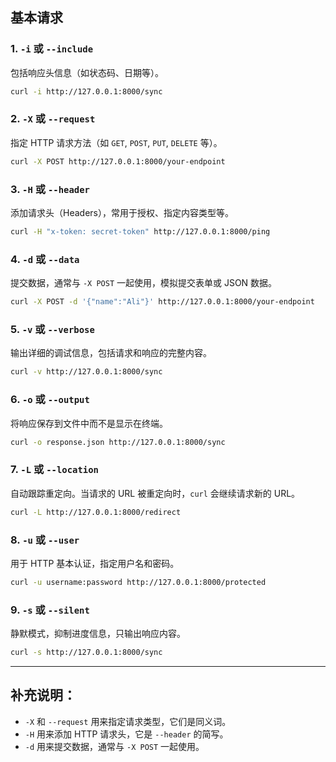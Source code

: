 ## 基本请求

### 1. `-i` 或 `--include`
包括响应头信息（如状态码、日期等）。

```bash
curl -i http://127.0.0.1:8000/sync
````

### 2. `-X` 或 `--request`

指定 HTTP 请求方法（如 `GET`, `POST`, `PUT`, `DELETE` 等）。

```bash
curl -X POST http://127.0.0.1:8000/your-endpoint
```

### 3. `-H` 或 `--header`

添加请求头（Headers），常用于授权、指定内容类型等。

```bash
curl -H "x-token: secret-token" http://127.0.0.1:8000/ping
```

### 4. `-d` 或 `--data`

提交数据，通常与 `-X POST` 一起使用，模拟提交表单或 JSON 数据。

```bash
curl -X POST -d '{"name":"Ali"}' http://127.0.0.1:8000/your-endpoint
```

### 5. `-v` 或 `--verbose`

输出详细的调试信息，包括请求和响应的完整内容。

```bash
curl -v http://127.0.0.1:8000/sync
```

### 6. `-o` 或 `--output`

将响应保存到文件中而不是显示在终端。

```bash
curl -o response.json http://127.0.0.1:8000/sync
```

### 7. `-L` 或 `--location`

自动跟踪重定向。当请求的 URL 被重定向时，`curl` 会继续请求新的 URL。

```bash
curl -L http://127.0.0.1:8000/redirect
```

### 8. `-u` 或 `--user`

用于 HTTP 基本认证，指定用户名和密码。

```bash
curl -u username:password http://127.0.0.1:8000/protected
```

### 9. `-s` 或 `--silent`

静默模式，抑制进度信息，只输出响应内容。

```bash
curl -s http://127.0.0.1:8000/sync
```

---

## 补充说明：

- `-X` 和 `--request` 用来指定请求类型，它们是同义词。
- `-H` 用来添加 HTTP 请求头，它是 `--header` 的简写。
- `-d` 用来提交数据，通常与 `-X POST` 一起使用。